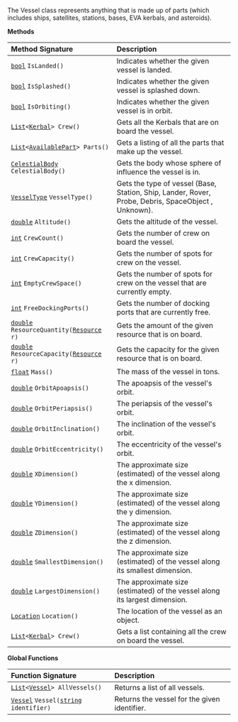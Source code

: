 The Vessel class represents anything that is made up of parts (which includes ships, satellites, stations, bases, EVA kerbals, and asteroids).

**Methods**

| Method Signature | Description |
| :--- | :--- |
| [`bool`](Boolean-Type) `IsLanded()` | Indicates whether the given vessel is landed. |
| [`bool`](Boolean-Type) `IsSplashed()` | Indicates whether the given vessel is splashed down. |
| [`bool`](Boolean-Type) `IsOrbiting()` | Indicates whether the given vessel is in orbit. |
| [`List`](List-Type)`<`[`Kerbal`](Kerbal-Type)`> Crew()` | Gets all the Kerbals that are on board the vessel. |
| [`List`](List-Type)`<`[`AvailablePart`](AvailablePart-Type)`> Parts()` | Gets a listing of all the parts that make up the vessel. |
| [`CelestialBody`](CelestialBody-Type) `CelestialBody()` | Gets the body whose sphere of influence the vessel is in. |
| [`VesselType`](Enumeration-Type) `VesselType()` | Gets the type of vessel (Base, Station, Ship, Lander, Rover, Probe, Debris, SpaceObject , Unknown). |
| [`double`](Numeric-Type) `Altitude()` | Gets the altitude of the vessel. |
| [`int`](Numeric-Type) `CrewCount()` | Gets the number of crew on board the vessel. |
| [`int`](Numeric-Type) `CrewCapacity()` | Gets the number of spots for crew on the vessel. |
| [`int`](Numeric-Type) `EmptyCrewSpace()` | Gets the number of spots for crew on the vessel that are currently empty. |
| [`int`](Numeric-Type) `FreeDockingPorts()` | Gets the number of docking ports that are currently free. |
| [`double`](Numeric-Type) `ResourceQuantity(`[`Resource`](Resource-Type)` r)` | Gets the amount of the given resource that is on board. |
| [`double`](Numeric-Type) `ResourceCapacity(`[`Resource`](Resource-Type)` r)` | Gets the capacity for the given resource that is on board. |
| [`float`](Numeric-Type) `Mass()` | The mass of the vessel in tons. |
| [`double`](Numeric-Type) `OrbitApoapsis()` | The apoapsis of the vessel's orbit. |
| [`double`](Numeric-Type) `OrbitPeriapsis()` | The periapsis of the vessel's orbit. |
| [`double`](Numeric-Type) `OrbitInclination()` | The inclination of the vessel's orbit. |
| [`double`](Numeric-Type) `OrbitEccentricity()` | The eccentricity of the vessel's orbit. |
| [`double`](Numeric-Type) `XDimension()` | The approximate size (estimated) of the vessel along the x dimension. |
| [`double`](Numeric-Type) `YDimension()` | The approximate size (estimated) of the vessel along the y dimension. |
| [`double`](Numeric-Type) `ZDimension()` | The approximate size (estimated) of the vessel along the z dimension. |
| [`double`](Numeric-Type) `SmallestDimension()` | The approximate size (estimated) of the vessel along its smallest dimension. |
| [`double`](Numeric-Type) `LargestDimension()` | The approximate size (estimated) of the vessel along its largest dimension. |
| [`Location`](Location-Type) `Location()` | The location of the vessel as an object. |
| [`List`](List-Type)`<`[`Kerbal`](Kerbal-Type)`> Crew()` | Gets a list containing all the crew on board the vessel. |

**Global Functions**

| Function Signature| Description |
| :--- | :--- |
| [`List`](List-Type)`<`[`Vessel`](Vessel-Type)`> AllVessels()` | Returns a list of all vessels. |
| [`Vessel`](Vessel-Type) `Vessel(`[`string`](String-Type)` identifier)` | Returns the vessel for the given identifier. |
